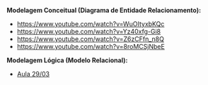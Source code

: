 **Modelagem Conceitual (Diagrama de Entidade Relacionamento):**

* https://www.youtube.com/watch?v=WuOItyxbKQc
* https://www.youtube.com/watch?v=Yz40xfg-Gi8
* https://www.youtube.com/watch?v=Z6zCFfn_n8Q
* https://www.youtube.com/watch?v=8roMCSjNbeE


**Modelagem Lógica (Modelo Relacional):**

* [Aula 29/03](https://www.youtube.com/watch?v=o7b207X2Pf0?)